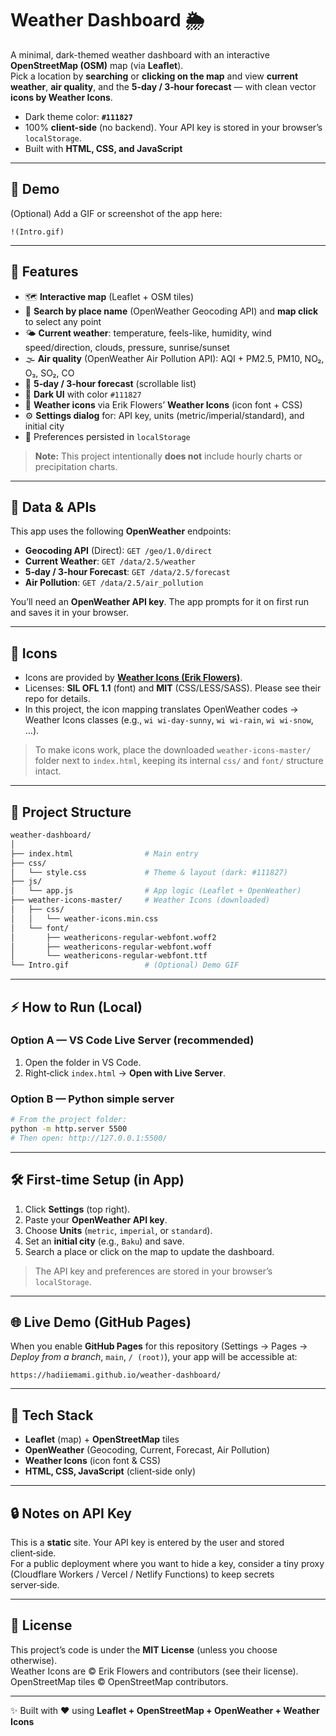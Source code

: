 # Weather Dashboard 🌦️

A minimal, dark-themed weather dashboard with an interactive **OpenStreetMap (OSM)** map (via **Leaflet**).  
Pick a location by **searching** or **clicking on the map** and view **current weather**, **air quality**, and the **5‑day / 3‑hour forecast** — with clean vector **icons by Weather Icons**.

- Dark theme color: **`#111827`**
- 100% **client-side** (no backend). Your API key is stored in your browser’s `localStorage`.
- Built with **HTML, CSS, and JavaScript**

---

## 🎥 Demo

(Optional) Add a GIF or screenshot of the app here:

```
!(Intro.gif)
```

---

## 🚀 Features

- 🗺️ **Interactive map** (Leaflet + OSM tiles)
- 🔎 **Search by place name** (OpenWeather Geocoding API) and **map click** to select any point
- 🌤️ **Current weather**: temperature, feels-like, humidity, wind speed/direction, clouds, pressure, sunrise/sunset
- 🌫️ **Air quality** (OpenWeather Air Pollution API): AQI + PM2.5, PM10, NO₂, O₃, SO₂, CO
- 📅 **5‑day / 3‑hour forecast** (scrollable list)
- 🎨 **Dark UI** with color `#111827`
- 🧩 **Weather icons** via Erik Flowers’ **Weather Icons** (icon font + CSS)
- ⚙️ **Settings dialog** for: API key, units (metric/imperial/standard), and initial city
- 💾 Preferences persisted in `localStorage`

> **Note:** This project intentionally **does not** include hourly charts or precipitation charts.

---

## 🔌 Data & APIs

This app uses the following **OpenWeather** endpoints:

- **Geocoding API** (Direct): `GET /geo/1.0/direct`
- **Current Weather**: `GET /data/2.5/weather`
- **5‑day / 3‑hour Forecast**: `GET /data/2.5/forecast`
- **Air Pollution**: `GET /data/2.5/air_pollution`

You’ll need an **OpenWeather API key**. The app prompts for it on first run and saves it in your browser.

---

## 🎯 Icons

- Icons are provided by **[Weather Icons (Erik Flowers)](https://erikflowers.github.io/weather-icons/)**.  
- Licenses: **SIL OFL 1.1** (font) and **MIT** (CSS/LESS/SASS). Please see their repo for details.
- In this project, the icon mapping translates OpenWeather codes → Weather Icons classes (e.g., `wi wi-day-sunny`, `wi wi-rain`, `wi wi-snow`, …).

> To make icons work, place the downloaded `weather-icons-master/` folder next to `index.html`, keeping its internal `css/` and `font/` structure intact.

---

## 📂 Project Structure

```bash
weather-dashboard/
│
├── index.html                # Main entry
├── css/
│   └── style.css             # Theme & layout (dark: #111827)
├── js/
│   └── app.js                # App logic (Leaflet + OpenWeather)
├── weather-icons-master/     # Weather Icons (downloaded)
│   ├── css/
│   │   └── weather-icons.min.css
│   └── font/
│       ├── weathericons-regular-webfont.woff2
│       ├── weathericons-regular-webfont.woff
│       └── weathericons-regular-webfont.ttf
└── Intro.gif                 # (Optional) Demo GIF
```

---

## ⚡ How to Run (Local)

### Option A — VS Code Live Server (recommended)
1. Open the folder in VS Code.
2. Right‑click `index.html` → **Open with Live Server**.

### Option B — Python simple server
```bash
# From the project folder:
python -m http.server 5500
# Then open: http://127.0.0.1:5500/
```

---

## 🛠 First‑time Setup (in App)

1. Click **Settings** (top right).
2. Paste your **OpenWeather API key**.
3. Choose **Units** (`metric`, `imperial`, or `standard`).
4. Set an **initial city** (e.g., `Baku`) and save.
5. Search a place or click on the map to update the dashboard.

> The API key and preferences are stored in your browser’s `localStorage`.

---

## 🌐 Live Demo (GitHub Pages)

When you enable **GitHub Pages** for this repository (Settings → Pages → *Deploy from a branch*, `main`, `/ (root)`), your app will be accessible at:

```
https://hadiiemami.github.io/weather-dashboard/
```

---

## 🧩 Tech Stack

- **Leaflet** (map) + **OpenStreetMap** tiles
- **OpenWeather** (Geocoding, Current, Forecast, Air Pollution)
- **Weather Icons** (icon font & CSS)
- **HTML, CSS, JavaScript** (client‑side only)

---

## 🔒 Notes on API Key

This is a **static** site. Your API key is entered by the user and stored client‑side.  
For a public deployment where you want to hide a key, consider a tiny proxy (Cloudflare Workers / Vercel / Netlify Functions) to keep secrets server‑side.

---

## 📜 License

This project’s code is under the **MIT License** (unless you choose otherwise).  
Weather Icons are © Erik Flowers and contributors (see their license).  
OpenStreetMap tiles © OpenStreetMap contributors.

---

✨ Built with ❤️ using **Leaflet + OpenStreetMap + OpenWeather + Weather Icons**
